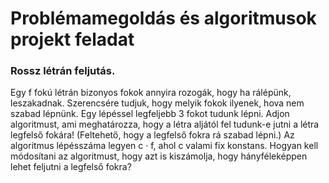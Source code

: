 # Problémamegoldás és algoritmusok projekt feladat

### Rossz létrán feljutás.
Egy f fokú létrán bizonyos fokok annyira rozogák, hogy ha rálépünk, leszakadnak. Szerencsére tudjuk, hogy melyik fokok ilyenek, hova nem szabad lépnünk. Egy lépéssel legfeljebb 3 fokot tudunk lépni. Adjon algoritmust, ami meghatározza, hogy a létra aljától fel tudunk-e jutni a létra legfelső fokára! (Feltehető, hogy a legfelső fokra rá szabad lépni.) Az algoritmus lépésszáma legyen c · f, ahol c valami fix konstans. Hogyan kell módosítani az algoritmust, hogy azt is kiszámolja, hogy hányféleképpen lehet feljutni a legfelső fokra?
